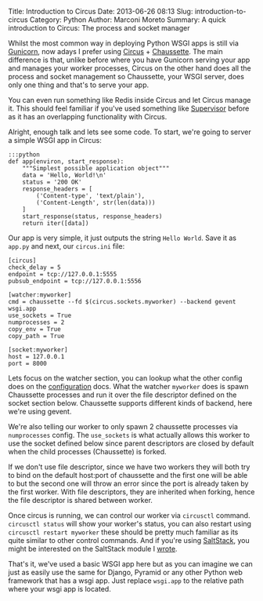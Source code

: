 Title: Introduction to Circus
Date: 2013-06-26 08:13
Slug: introduction-to-circus
Category: Python
Author: Marconi Moreto
Summary: A quick introduction to Circus: The process and socket manager

Whilst the most common way in deploying Python WSGI apps is still via [Gunicorn](http://gunicorn.org/), now adays I prefer using [Circus](http://circus.readthedocs.org) + [Chaussette](http://chaussette.readthedocs.org). The main difference is that, unlike before where you have Gunicorn serving your app and manages your worker processes, Circus on the other hand does all the process and socket management so Chaussette, your WSGI server, does only one thing and that's to serve your app.

You can even run something like Redis inside Circus and let Circus manage it. This should feel familiar if you've used something like [Supervisor](http://supervisord.org/) before as it has an overlapping functionality with Circus.

Alright, enough talk and lets see some code. To start, we're going to server a simple WSGI app in Circus:

    :::python
    def app(environ, start_response):
	    """Simplest possible application object"""
	    data = 'Hello, World!\n'
	    status = '200 OK'
	    response_headers = [
	        ('Content-type', 'text/plain'),
	        ('Content-Length', str(len(data)))
	    ]
	    start_response(status, response_headers)
	    return iter([data])

Our app is very simple, it just outputs the string `Hello World`. Save it as `app.py` and next, our `circus.ini` file:

    [circus]
    check_delay = 5
    endpoint = tcp://127.0.0.1:5555
    pubsub_endpoint = tcp://127.0.0.1:5556
    
    [watcher:myworker]
    cmd = chaussette --fd $(circus.sockets.myworker) --backend gevent wsgi.app
    use_sockets = True
    numprocesses = 2
    copy_env = True
    copy_path = True
    
    [socket:myworker]
    host = 127.0.0.1
    port = 8000

Lets focus on the watcher section, you can lookup what the other config does on the [configuration](http://circus.readthedocs.org/en/0.8.1/configuration/) docs. What the watcher `myworker` does is spawn Chaussette processes and run it over the file descriptor defined on the socket section below. Chaussette supports different kinds of backend, here we're using gevent.

We're also telling our worker to only spawn 2 chaussette processes via `numprocesses` config. The `use_sockets` is what actually allows this worker to use the socket defined below since parent descriptors are closed by default when the child processes (Chaussette) is forked.

If we don't use file descriptor, since we have two workers they will both try to bind on the default host:port of chaussette and the first one will be able to but the second one will throw an error since the port is already taken by the first worker. With file descriptors, they are inherited when forking, hence the file descriptor is shared between worker.

Once circus is running, we can control our worker via `circusctl` command. `circusctl status` will show your worker's status, you can also restart using `circusctl restart myworker` these should be pretty much familiar as its quite similar to other control commands. And if you're using [SaltStack](https://salt.readthedocs.org/en/latest/), you might be interested on the SaltStack module I [wrote](https://github.com/saltstack/salt-contrib/blob/master/modules/circus.py).

That's it, we've used a basic WSGI app here but as you can imagine we can just as easily use the same for Django, Pyramid or any other Python web framework that has a wsgi app. Just replace `wsgi.app` to the relative path where your wsgi app is located.

